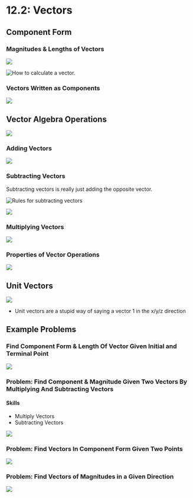 # 12.2: Vectors

## Component Form

### Magnitudes & Lengths of Vectors

![](../../../.gitbook/assets/image%20%28284%29.png)

![How to calculate a vector. ](../../../.gitbook/assets/image%20%28316%29.png)

### Vectors Written as Components

![](../../../.gitbook/assets/image%20%28345%29.png)

## Vector Algebra Operations

![](../../../.gitbook/assets/image%20%28292%29.png)

### Adding Vectors

![](../../../.gitbook/assets/image%20%28281%29.png)

### Subtracting Vectors

Subtracting vectors is really just adding the opposite vector. 

![Rules for subtracting vectors](../../../.gitbook/assets/image%20%28324%29.png)

![](../../../.gitbook/assets/image%20%28337%29.png)

### Multiplying Vectors

![](../../../.gitbook/assets/image%20%28331%29.png)

### Properties of Vector Operations

![](../../../.gitbook/assets/image%20%28303%29.png)

## Unit Vectors

![](../../../.gitbook/assets/image%20%28311%29.png)

* Unit vectors are a stupid way of saying a vector 1 in the x/y/z direction



## Example Problems

### Find Component Form & Length Of Vector Given Initial and Terminal Point

![](../../../.gitbook/assets/image%20%28326%29.png)

### Problem: Find Component & Magnitude Given Two Vectors By Multiplying And Subtracting Vectors

#### Skills

* Multiply Vectors
* Subtracting Vectors

![](../../../.gitbook/assets/image%20%28258%29%20%282%29%20%282%29%20%281%29.png)

### Problem: Find Vectors In Component Form Given Two Points

![](../../../.gitbook/assets/image%20%28288%29.png)

### Problem: Find Vectors of Magnitudes in a Given Direction

![](../../../.gitbook/assets/image%20%28305%29.png)



